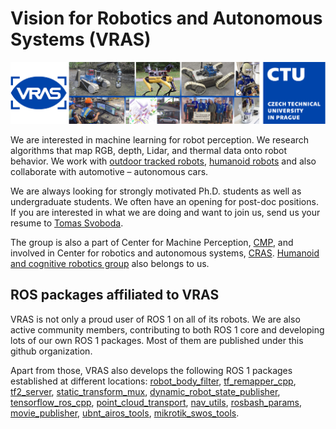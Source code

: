 # Vision for Robotics and Autonomous Systems (VRAS)

![Vision for Robotics and Autonomous Systems](/profile/vras.png)

We are interested in machine learning for robot perception. We research algorithms that map RGB, depth, Lidar, and thermal data onto robot behavior. We work with [outdoor tracked robots](http://robotics.fel.cvut.cz/cras/darpa-subt/), [humanoid robots](https://cyber.felk.cvut.cz/research/groups-teams/humanoids/#robots) and also collaborate with automotive – autonomous cars.

We are always looking for strongly motivated Ph.D. students as well as undergraduate students. We often have an opening for post-doc positions. If you are interested in what we are doing and want to join us, send us your resume to [Tomas Svoboda](http://cmp.felk.cvut.cz/~svoboda).

The group is also a part of Center for Machine Perception, [CMP](http://cmp.felk.cvut.cz/), and involved in Center for robotics and autonomous systems, [CRAS](http://robotics.felk.cvut.cz/). [Humanoid and cognitive robotics group](https://cyber.felk.cvut.cz/research/groups-teams/humanoids/) also belongs to us.

## ROS packages affiliated to VRAS

VRAS is not only a proud user of ROS 1 on all of its robots. We are also active community members, contributing to both ROS 1 core and developing lots of our own ROS 1 packages. Most of them are published under this github organization.

Apart from those, VRAS also develops the following ROS 1 packages established at different locations: [robot_body_filter](https://github.com/peci1/robot_body_filter), [tf_remapper_cpp](https://github.com/tradr-project/tf_remapper_cpp), [tf2_server](https://github.com/peci1/tf2_server), [static_transform_mux](https://github.com/tradr-project/static_transform_mux), [dynamic_robot_state_publisher](https://github.com/peci1/dynamic_robot_state_publisher), [tensorflow_ros_cpp](https://github.com/tradr-project/tensorflow_ros_cpp), [point_cloud_transport](https://github.com/paplhjak/point_cloud_transport), [nav_utils](https://github.com/tpet/nav_utils), [rosbash_params](https://github.com/peci1/rosbash_params), [movie_publisher](https://github.com/peci1/movie_publisher), [ubnt_airos_tools](https://github.com/peci1/ubnt_airos_tools), [mikrotik_swos_tools](https://github.com/peci1/mikrotik_swos_tools).
